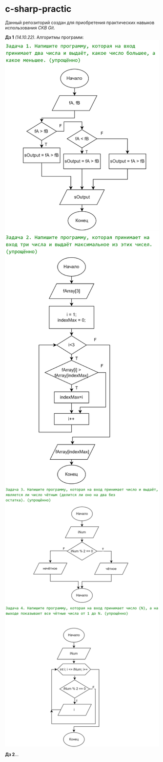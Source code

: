 # c-sharp-practic

Данный репозиторий создан для приобретения практических навыков использования *СКВ Git*.

**Дз 1** *(14.10.22)*. Алгоритмы программ:
![Не удалось загрузить](/homeworks/homework1/hw1_1.png)
![Не удалось загрузить](/homeworks/homework1/hw1_2.png)
![Не удалось загрузить](/homeworks/homework1/hw1_3.png)
![Не удалось загрузить](/homeworks/homework1/hw1_4.png)

**Дз 2**...